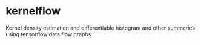 
# kernelflow 

Kernel density estimation and differentiable histogram and other summaries using tensorflow
data flow graphs.


